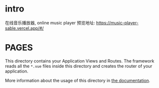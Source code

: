 # intro
在线音乐播放器, online music player
预览地址: https://music-player-sable.vercel.app/#/

# PAGES

This directory contains your Application Views and Routes.
The framework reads all the `*.vue` files inside this directory and creates the router of your application.

More information about the usage of this directory in [the documentation](https://nuxtjs.org/guide/routing).
